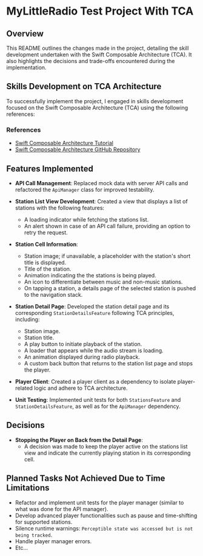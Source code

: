 # MyLittleRadio Test Project With TCA

## Overview
This README outlines the changes made in the project, detailing the skill development undertaken with the Swift Composable Architecture (TCA). It also highlights the decisions and trade-offs encountered during the implementation.

## Skills Development on TCA Architecture
To successfully implement the project, I engaged in skills development focused on the Swift Composable Architecture (TCA) using the following references:

### References
- [Swift Composable Architecture Tutorial](https://pointfreeco.github.io/swift-composable-architecture/main/tutorials/meetcomposablearchitecture)
- [Swift Composable Architecture GitHub Repository](https://github.com/pointfreeco/swift-composable-architecture)

## Features Implemented

- **API Call Management**: Replaced mock data with server API calls and refactored the `ApiManager` class for improved testability.
  
- **Station List View Development**: Created a view that displays a list of stations with the following features:
  - A loading indicator while fetching the stations list.
  - An alert shown in case of an API call failure, providing an option to retry the request.

- **Station Cell Information**:
  - Station image; if unavailable, a placeholder with the station's short title is displayed.
  - Title of the station.
  - Animation indicating the the stations is being played.
  - An icon to differentiate between music and non-music stations.
  - On tapping a station, a details page of the selected station is pushed to the navigation stack.

- **Station Detail Page**: Developed the station detail page and its corresponding `StationDetailsFeature` following TCA principles, including:
  - Station image.
  - Station title.
  - A play button to initiate playback of the station.
  - A loader that appears while the audio stream is loading.
  - An animation displayed during radio playback.
  - A custom back button that returns to the station list page and stops the player.

- **Player Client**: Created a player client as a dependency to isolate player-related logic and adhere to TCA architecture.

- **Unit Testing**: Implemented unit tests for both `StationsFeature` and `StationDetailsFeature`, as well as for the `ApiManager` dependency.

## Decisions

- **Stopping the Player on Back from the Detail Page**:
  - A decision was made to keep the player active on the stations list view and indicate the currently playing station in its corresponding cell.

## Planned Tasks Not Achieved Due to Time Limitations

- Refactor and implement unit tests for the player manager (similar to what was done for the API manager).
- Develop advanced player functionalities such as pause and time-shifting for supported stations.
- Silence runtime warnings: `Perceptible state was accessed but is not being tracked`.
- Handle player manager errors.
- Etc...
